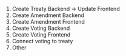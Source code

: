 1. Create Treaty Backend -> Update Frontend
2. Create Amendment Backend
3. Create Amendment Frontend
4. Create Voting Backend
5. Create Voting Frontend
6. Connect voting to treaty
7. Other